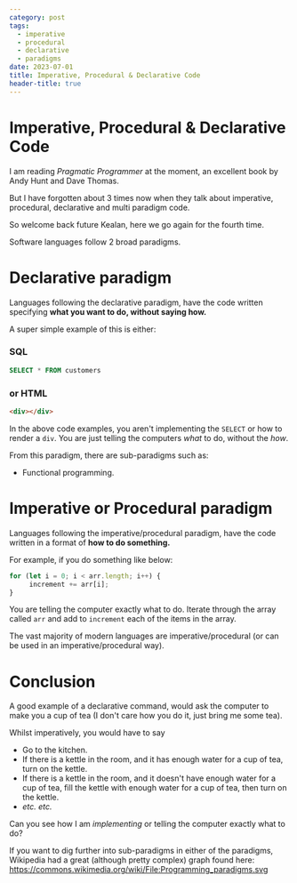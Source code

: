 ```yaml
---
category: post
tags:
  - imperative
  - procedural
  - declarative
  - paradigms
date: 2023-07-01
title: Imperative, Procedural & Declarative Code
header-title: true
---
```


# Imperative, Procedural & Declarative Code

I am reading *Pragmatic Programmer* at the moment, an excellent book by Andy Hunt and Dave Thomas.

But I have forgotten about 3 times now when they talk about imperative, procedural, declarative and multi paradigm code. 

So welcome back future Kealan, here we go again for the fourth time.

Software languages follow 2 broad paradigms.

# Declarative paradigm

Languages following the declarative paradigm, have the code written specifying **what you want to do, without saying how.**

A super simple example of this is either:

### SQL

``` SQL
SELECT * FROM customers
``` 
### or HTML

``` HTML
<div></div>
``` 

In the above code examples, you aren't implementing the `SELECT` or how to render a `div`. You are just telling the computers *what* to do, without the *how*.

From this paradigm, there are sub-paradigms such as:

- Functional programming.

# Imperative or Procedural paradigm

Languages following the imperative/procedural paradigm, have the code written in a format of **how to do something.**

For example, if you do something like below:

``` javascript
for (let i = 0; i < arr.length; i++) {
     increment += arr[i];
}
``` 

You are telling the computer exactly what to do. Iterate through the array called `arr` and add to `increment` each of the items in the array.

The vast majority of modern languages are imperative/procedural (or can be used in an imperative/procedural way).

# Conclusion

A good example of a declarative command, would ask the computer to make you a cup of tea (I don't care how you do it, just bring me some tea). 

Whilst imperatively, you would have to say 
- Go to the kitchen.
- If there is a kettle in the room, and it has enough water for a cup of tea, turn on the  kettle.
- If there is a kettle in the room, and it doesn't have enough water for a cup of tea, fill the kettle with enough water for a cup of tea, then turn on the kettle.
- *etc. etc.*

Can you see how I am *implementing* or telling the computer exactly what to do?

If you want to dig further into sub-paradigms in either of the paradigms, Wikipedia had a great (although pretty complex) graph found here: https://commons.wikimedia.org/wiki/File:Programming_paradigms.svg